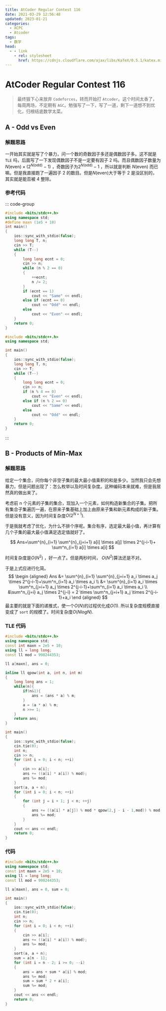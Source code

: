 ```yaml
---
title: AtCoder Regular Contest 116
date: 2021-03-29 12:56:48
updated: 2023-01-21
categories:
  - XCPC
  - Atcoder
tags:
  - 数学
head:
  - - link
    - rel: stylesheet
      href: https://cdnjs.cloudflare.com/ajax/libs/KaTeX/0.5.1/katex.min.css
---
```


# AtCoder Regular Contest 116

> 最终狠下心来放弃 `Codeforces`，转而开始打 `Atcoder`。这个时间太香了，每周两场，不定期有 `AGC`。勉强写了一下，写了一道，剩下一道想不到优化，归根结底数学太菜。

## A - Odd vs Even

### 解题思路

一开始其实就是写了个暴力，问一个数的奇数因子多还是偶数因子多。这不就是 `TLE` 吗，后面写了一下发现偶数因子不是一定要有因子 $2$ 吗。而且偶数因子数量为$N(\text{even}) \times (2^{N(\text{odd})}-1)$ ，奇数因子为$2^{N(\text{odd})}-1$ ，所以就是判断 $N(\text{even})$ 而已嘛。但是我直接跑了一遍因子 $2$ 的数目。但是$N(\text{even})$大于等于 $2$ 是没区别的，其实就是能否被 $4$ 整除。

### 参考代码

::: code-group

```cpp [比赛中代码]
#include <bits/stdc++.h>
using namespace std;
#define maxn (1e5 + 10)
int main()
{
    ios::sync_with_stdio(false);
    long long T, n;
    cin >> T;
    while (T--)
    {
        long long ecnt = 0;
        cin >> n;
        while (n % 2 == 0)
        {
            ++ecnt;
            n /= 2;
        }
        if (ecnt == 1)
            cout << "Same" << endl;
        else if (ecnt == 0)
            cout << "Odd" << endl;
        else
            cout << "Even" << endl;
    }
    return 0;
}
```

```cpp [完美代码]
#include <bits/stdc++.h>
using namespace std;

int main()
{
    ios::sync_with_stdio(false);
    long long T, n;
    cin >> T;
    while (T--)
    {
        long long ecnt = 0;
        cin >> n;
        if (n % 4 == 0)
            cout << "Even" << endl;
        else if (n % 2 == 0)
            cout << "Same" << endl;
        else
            cout << "Odd" << endl;
    }
    return 0;
}
```
:::

## B - Products of Min-Max

### 解题思路

给定一个集合，问你每个非空子集的最大最小值乘积的和是多少。当然我只会先想暴力，但是问题出现了：怎么枚举以及时间复杂度。这种编码本来就难，但是我居然真的做出来了。

考虑前 n 个元素的子集的集合，现加入一个元素，如何构造新集合的子集。把所有集合子集遍历一遍，在原来子集基础上加上由原来子集和新元素构成的新子集。但是没有意义，因为时间复杂度$O(2^{N+1})$.

于是我就考虑了优化，为什么不排个序呢。集合有序，选定最大最小值，再计算有几个子集的最大最小值满足选定值就好了。

$$
Ans=\sum^{n}_{i=1} \sum^{n}_{j=i+1} a[i] \times a[j] \times 2^{j-i-1}+ 
\sum^n_{i=1} a[i] \times a[i]
$$

时间复杂度是$O(N^2)$ ，好一点了。但是两秒时间， $O(N^2)$算法还是不对。

于是上式应进行化简。 
$$
\begin {aligned}
Ans &= \sum^{n}_{i=1} \sum^{n}_{j=i+1} a_i \times a_j \times 2^{j-i-1}+\sum^n_{i=1} a_i \times a_i \\
    &= \sum^{n}_{i=1} a_i \times \sum^n_{j=i+1} a_j \times 2^{j-i-1}+\sum^n_{i=1} a_i \times a_i \\
    &\sum^n_{j=i} a_j \times 2^{j-i} = 2 \times \sum^n_{j=i+1} a_j \times 2^{j-i-1}+a_i
\end {aligned}
$$
最主要的就是下面的递推式，使一个$O(N)$的过程优化成$O(1)$. 所以复杂度规模直接变成了 `sort` 的规模了。时间复杂度$O(NlogN)$.

### TLE 代码

```cpp
#include <bits/stdc++.h>
using namespace std;
const int maxn = 2e5 + 10;
using ll = long long;
const ll mod = 998244353;

ll a[maxn], ans = 0;

inline ll qpow(int a, int n, int m)
{
    long long ans = 1;
    while(n){
        if(n&1){
            ans = (ans * a) % m;
        }
        a = (a * a) % m;
        n >>= 1;
    }
    return ans;
}

int main()
{
    ios::sync_with_stdio(false);
    cin.tie(0);
    int n;
    cin >> n;
    for (int i = 0; i < n; ++i)
    {
        cin >> a[i];
        ans += ((a[i] * a[i]) % mod);
        ans %= mod;
    }
    sort(a, a + n);
    for (int i = 0; i < n; ++i)
    {
        for (int j = i + 1; j < n; ++j)
        {
            ans += ((a[i] * a[j]) % mod * qpow(2,j - i - 1,mod)) % mod;
            ans %= mod;
        }
    }
    cout << ans << endl;
    return 0;
}
```

### 代码

```cpp
#include <bits/stdc++.h>
using namespace std;
const int maxn = 2e5 + 10;
using ll = long long;
const ll mod = 998244353;

ll a[maxn], ans = 0, sum = 0;

int main()
{
    ios::sync_with_stdio(false);
    cin.tie(0);
    int n;
    cin >> n;
    for (int i = 0; i < n; ++i)
    {
        cin >> a[i];
        ans += ((a[i] * a[i]) % mod);
        ans %= mod;
    }
    sort(a, a + n);
    sum = a[n - 1];
    for (int i = n - 2; i >= 0; --i)
    {
        ans = ans + sum * a[i] % mod;
        ans %= mod;
        sum = sum * 2 + a[i];
        sum %= mod;
    }
    cout << ans << endl;
    return 0;
}
```

